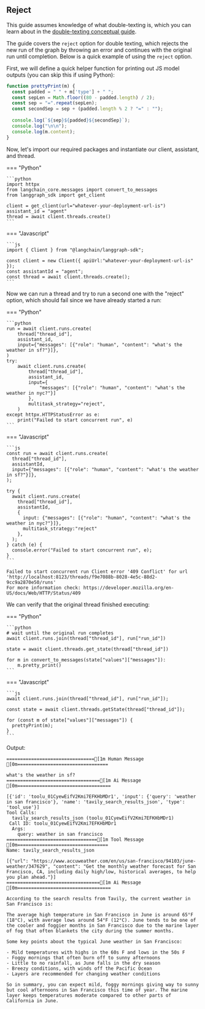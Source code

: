 ## Reject

This guide assumes knowledge of what double-texting is, which you can learn about in the [double-texting conceptual guide](https://langchain-ai.github.io/langgraph/cloud/concepts/#double-texting).

The guide covers the `reject` option for double texting, which rejects the new run of the graph by throwing an error and continues with the original run until completion. Below is a quick example of using the `reject` option.

First, we will define a quick helper function for printing out JS model outputs (you can skip this if using Python):

```js
function prettyPrint(m) {
  const padded = " " + m['type'] + " ";
  const sepLen = Math.floor((80 - padded.length) / 2);
  const sep = "=".repeat(sepLen);
  const secondSep = sep + (padded.length % 2 ? "=" : "");
  
  console.log(`${sep}${padded}${secondSep}`);
  console.log("\n\n");
  console.log(m.content);
}
```

Now, let's import our required packages and instantiate our client, assistant, and thread.

=== "Python"

    ```python
    import httpx
    from langchain_core.messages import convert_to_messages
    from langgraph_sdk import get_client

    client = get_client(url="whatever-your-deployment-url-is")
    assistant_id = "agent"
    thread = await client.threads.create()
    ```

=== "Javascript"

    ```js
    import { Client } from "@langchain/langgraph-sdk";

    const client = new Client({ apiUrl:"whatever-your-deployment-url-is" });
    const assistantId = "agent";
    const thread = await client.threads.create();
    ```

Now we can run a thread and try to run a second one with the "reject" option, which should fail since we have already started a run:


=== "Python"

    ```python
    run = await client.runs.create(
        thread["thread_id"],
        assistant_id,
        input={"messages": [{"role": "human", "content": "what's the weather in sf?"}]},
    )
    try:
        await client.runs.create(
            thread["thread_id"],
            assistant_id,
            input={
                "messages": [{"role": "human", "content": "what's the weather in nyc?"}]
            },
            multitask_strategy="reject",
        )
    except httpx.HTTPStatusError as e:
        print("Failed to start concurrent run", e)
    ```

=== "Javascript"

    ```js
    const run = await client.runs.create(
      thread["thread_id"],
      assistantId,
      input={"messages": [{"role": "human", "content": "what's the weather in sf?"}]},
    );
    
    try {
      await client.runs.create(
        thread["thread_id"],
        assistantId,
        { 
          input: {"messages": [{"role": "human", "content": "what's the weather in nyc?"}]},
          multitask_strategy:"reject"
        },
      );
    } catch (e) {
      console.error("Failed to start concurrent run", e);
    }
    ```

    Failed to start concurrent run Client error '409 Conflict' for url 'http://localhost:8123/threads/f9e7088b-8028-4e5c-88d2-9cc9a2870e50/runs'
    For more information check: https://developer.mozilla.org/en-US/docs/Web/HTTP/Status/409


We can verify that the original thread finished executing:

=== "Python"

    ```python
    # wait until the original run completes
    await client.runs.join(thread["thread_id"], run["run_id"])

    state = await client.threads.get_state(thread["thread_id"])

    for m in convert_to_messages(state["values"]["messages"]):
        m.pretty_print()
    ```

=== "Javascript"

    ```js
    await client.runs.join(thread["thread_id"], run["run_id"]);

    const state = await client.threads.getState(thread["thread_id"]);

    for (const m of state["values"]["messages"]) {
      prettyPrint(m);
    }
    ```

Output:

    ================================[1m Human Message [0m=================================
    
    what's the weather in sf?
    ==================================[1m Ai Message [0m==================================
    
    [{'id': 'toolu_01CyewEifV2Kmi7EFKHbMDr1', 'input': {'query': 'weather in san francisco'}, 'name': 'tavily_search_results_json', 'type': 'tool_use'}]
    Tool Calls:
      tavily_search_results_json (toolu_01CyewEifV2Kmi7EFKHbMDr1)
     Call ID: toolu_01CyewEifV2Kmi7EFKHbMDr1
      Args:
        query: weather in san francisco
    =================================[1m Tool Message [0m=================================
    Name: tavily_search_results_json
    
    [{"url": "https://www.accuweather.com/en/us/san-francisco/94103/june-weather/347629", "content": "Get the monthly weather forecast for San Francisco, CA, including daily high/low, historical averages, to help you plan ahead."}]
    ==================================[1m Ai Message [0m==================================
    
    According to the search results from Tavily, the current weather in San Francisco is:
    
    The average high temperature in San Francisco in June is around 65°F (18°C), with average lows around 54°F (12°C). June tends to be one of the cooler and foggier months in San Francisco due to the marine layer of fog that often blankets the city during the summer months.
    
    Some key points about the typical June weather in San Francisco:
    
    - Mild temperatures with highs in the 60s F and lows in the 50s F
    - Foggy mornings that often burn off to sunny afternoons
    - Little to no rainfall, as June falls in the dry season
    - Breezy conditions, with winds off the Pacific Ocean
    - Layers are recommended for changing weather conditions
    
    So in summary, you can expect mild, foggy mornings giving way to sunny but cool afternoons in San Francisco this time of year. The marine layer keeps temperatures moderate compared to other parts of California in June.

